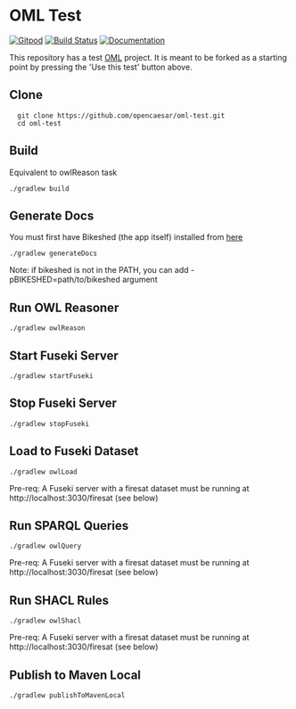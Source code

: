 # OML Test

[![Gitpod](https://img.shields.io/badge/gitpod-open-blue?logo=gitpod)](https://gitpod.io/#https://github.com/opencaesar/oml-test) 
[![Build Status](https://travis-ci.org/opencaesar/oml-test.svg?branch=master)](https://travis-ci.org/opencaesar/oml-test)
[![Documentation](https://img.shields.io/badge/Documentation-HTML-orange)](https://opencaesar.github.io/oml-test/) 

This repository has a test [OML](https://github.com/opencaesar/oml) project. It is meant to be forked as a starting point by pressing the 'Use this test' button above.

## Clone
```
  git clone https://github.com/opencaesar/oml-test.git
  cd oml-test
```

## Build
Equivalent to owlReason task
```
./gradlew build
```

## Generate Docs
You must first have Bikeshed (the app itself) installed from [here](https://tabatkins.github.io/bikeshed/#install-final)
```
./gradlew generateDocs
```
Note: if bikeshed is not in the PATH, you can add -pBIKESHED=path/to/bikeshed argument

## Run OWL Reasoner
```
./gradlew owlReason
```

## Start Fuseki Server
```
./gradlew startFuseki
```

## Stop Fuseki Server
```
./gradlew stopFuseki
```

## Load to Fuseki Dataset
```
./gradlew owlLoad
```
Pre-req: A Fuseki server with a firesat dataset must be running at http://localhost:3030/firesat (see below)  

## Run SPARQL Queries
```
./gradlew owlQuery
```
Pre-req: A Fuseki server with a firesat dataset must be running at http://localhost:3030/firesat (see below)  

## Run SHACL Rules
```
./gradlew owlShacl
```
Pre-req: A Fuseki server with a firesat dataset must be running at http://localhost:3030/firesat (see below) 

## Publish to Maven Local
```
./gradlew publishToMavenLocal
```
